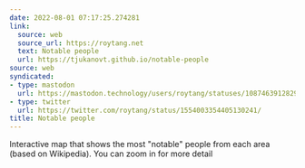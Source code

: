 ```yaml
---
date: 2022-08-01 07:17:25.274281
link:
  source: web
  source_url: https://roytang.net
  text: Notable people
  url: https://tjukanovt.github.io/notable-people
source: web
syndicated:
- type: mastodon
  url: https://mastodon.technology/users/roytang/statuses/108746391282956347
- type: twitter
  url: https://twitter.com/roytang/status/1554003354405130241/
title: Notable people
---
```


Interactive map that shows the most "notable" people from each area (based on Wikipedia). You can zoom in for more detail
